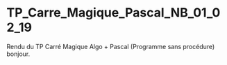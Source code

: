 # TP_Carre_Magique_Pascal_NB_01_02_19
Rendu du TP Carré Magique Algo + Pascal (Programme sans procédure)
bonjour.
